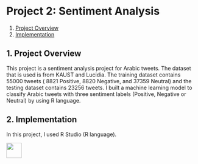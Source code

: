 # Project 2: Sentiment Analysis

1. [Project Overview](#ProjectOverview)
2. [Implementation](#model)


## 1. Project Overview <a name="ProjectOverview"></a>
This project is a sentiment analysis project for Arabic tweets. The dataset that is used is from KAUST and Lucidia. The training dataset contains 55000 tweets ( 8821 Positive, 8820 Negative, and 37359 Neutral) and the testing dataset contains 23256 tweets. I built a machine learning model to classify Arabic tweets with three sentiment labels (Positive, Negative or Neutral) by using R language.


## 2. Implementation <a name="model"></a> 
In this project, I used R Studio (R language).

<img src="https://img.shields.io/badge/RStudio-75AADB?style=for-the-badge&logo=RStudio&logoColor=white" height = '40px' >

